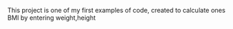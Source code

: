This project is one of my first examples of code, created to calculate ones BMI by entering weight,height
